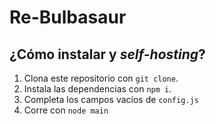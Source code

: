 # Re-Bulbasaur

## ¿Cómo instalar y *self-hosting*?

1. Clona este repositorio con `git clone`.
2. Instala las dependencias con `npm i`.
3. Completa los campos vacíos de `config.js`
4. Corre con `node main`

